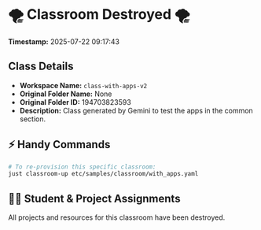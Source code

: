 # 🌪️ Classroom Destroyed 🌪️

**Timestamp:** 2025-07-22 09:17:43

## Class Details

- **Workspace Name:** `class-with-apps-v2`
- **Original Folder Name:** None
- **Original Folder ID:** 194703823593
- **Description:** Class generated by Gemini to test the apps in the common section.

## ⚡ Handy Commands

```bash
# To re-provision this specific classroom:
just classroom-up etc/samples/classroom/with_apps.yaml
```

## 🧑‍🎓 Student & Project Assignments

All projects and resources for this classroom have been destroyed.
